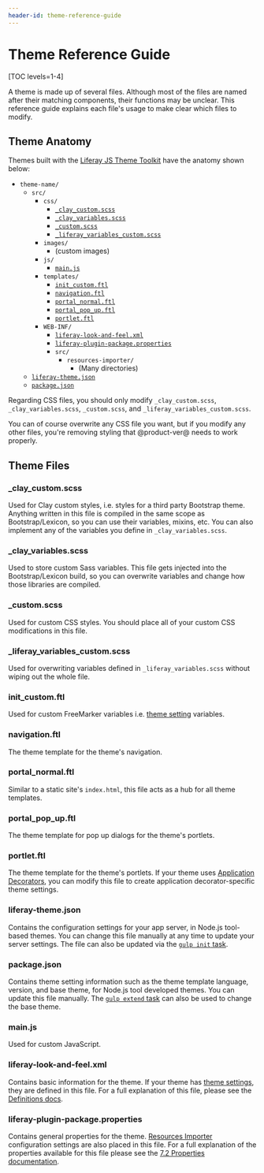 ```yaml
---
header-id: theme-reference-guide
---
```


# Theme Reference Guide

[TOC levels=1-4]

A theme is made up of several files. Although most of the files are named after
their matching components, their functions may be unclear. This reference guide
explains each file's usage to make clear which files to modify.

## Theme Anatomy

Themes built with the [Liferay JS Theme Toolkit](https://github.com/liferay/liferay-js-themes-toolkit/tree/master/packages) 
have the anatomy shown below: 

- `theme-name/`
    - `src/`
        - `css/`
            - [`_clay_custom.scss`](/docs/7-2/reference/-/knowledge_base/r/theme-reference-guide#-clay-customscss)
            - [`_clay_variables.scss`](/docs/7-2/reference/-/knowledge_base/r/theme-reference-guide#-clay-variablesscss)
            - [`_custom.scss`](/docs/7-2/reference/-/knowledge_base/r/theme-reference-guide#-customscss)
            - [`_liferay_variables_custom.scss`](/docs/7-2/reference/-/knowledge_base/r/theme-reference-guide#-liferay-variables-customscss)
        - `images/`
            -   (custom images)
        - `js/`
            - [`main.js`](/docs/7-2/reference/-/knowledge_base/r/theme-reference-guide#mainjs)
        - `templates/`
            - [`init_custom.ftl`](/docs/7-2/reference/-/knowledge_base/r/theme-reference-guide#init-customftl)
            - [`navigation.ftl`](/docs/7-2/reference/-/knowledge_base/r/theme-reference-guide#navigationftl)
            - [`portal_normal.ftl`](/docs/7-2/reference/-/knowledge_base/r/theme-reference-guide#portal-normalftl)
            - [`portal_pop_up.ftl`](/docs/7-2/reference/-/knowledge_base/r/theme-reference-guide#portal-pop-upftl)
            - [`portlet.ftl`](/docs/7-2/reference/-/knowledge_base/r/theme-reference-guide#portletftl)
        - `WEB-INF/`
            - [`liferay-look-and-feel.xml`](/docs/7-2/reference/-/knowledge_base/r/theme-reference-guide#liferay-look-and-feelxml)
            - [`liferay-plugin-package.properties`](/docs/7-2/reference/-/knowledge_base/r/theme-reference-guide#liferay-plugin-packageproperties)
            - `src/`
                - `resources-importer/`
                    - (Many directories)
    - [`liferay-theme.json`](/docs/7-2/reference/-/knowledge_base/r/theme-reference-guide#liferay-themejson)
    - [`package.json`](/docs/7-2/reference/-/knowledge_base/r/theme-reference-guide#packagejson)
 
Regarding CSS files, you should only modify `_clay_custom.scss`,
`_clay_variables.scss`, `_custom.scss`, and `_liferay_variables_custom.scss`.

You can of course overwrite any CSS file you want, but if you modify any other
files, you're removing styling that @product-ver@ needs to work properly.

## Theme Files

### _clay_custom.scss

Used for Clay custom styles, i.e. styles for a third party Bootstrap theme. 
Anything written in this file is compiled in the same scope as Bootstrap/Lexicon, 
so you can use their variables, mixins, etc. You can also implement any of the 
variables you define in `_clay_variables.scss`.

### _clay_variables.scss

Used to store custom Sass variables. This file gets injected into the 
Bootstrap/Lexicon build, so you can overwrite variables and change how those 
libraries are compiled.

### _custom.scss

Used for custom CSS styles. You should place all of your custom CSS
modifications in this file.

### _liferay_variables_custom.scss

Used for overwriting variables defined in `_liferay_variables.scss` without 
wiping out the whole file.

### init_custom.ftl

Used for custom FreeMarker variables i.e. 
[theme setting](/docs/7-2/frameworks/-/knowledge_base/f/making-configurable-theme-settings) 
variables.

### navigation.ftl

The theme template for the theme's navigation.

### portal_normal.ftl

Similar to a static site's `index.html`, this file acts as a hub for all theme
templates.

### portal_pop_up.ftl

The theme template for pop up dialogs for the theme's portlets.

### portlet.ftl

The theme template for the theme's portlets. If your theme uses [Application 
Decorators](/docs/7-2/frameworks/-/knowledge_base/f/theming-portlets#portlet-decorators), 
you can modify this file to create application decorator-specific theme 
settings.

### liferay-theme.json

Contains the configuration settings for your app server, in Node.js tool-based 
themes. You can change this file manually at any time to update your server 
settings. The file can also be updated via the 
[`gulp init` task](/docs/7-2/frameworks/-/knowledge_base/f/updating-your-themes-app-server). 

### package.json

Contains theme setting information such as the theme template language, version,
and base theme, for Node.js tool developed themes. You can update this file
manually. The 
[`gulp extend` task](/docs/7-2/frameworks/-/knowledge_base/f/changing-your-base-theme) 
can also be used to change the base theme. 

### main.js

Used for custom JavaScript.

### liferay-look-and-feel.xml

Contains basic information for the theme. If your theme has 
[theme settings](/docs/7-2/frameworks/-/knowledge_base/f/making-configurable-theme-settings),
they are defined in this file. For a full explanation of this file, please see
the [Definitions docs](@platform-ref@/7.2-latest/definitions/liferay-look-and-feel_7_2_0.dtd.html). 

### liferay-plugin-package.properties

Contains general properties for the theme. 
[Resources Importer](/docs/7-2/frameworks/-/knowledge_base/f/importing-resources-with-a-theme) 
configuration settings are also placed in this file. For a full explanation of 
the properties available for this file please see the 
[7.2 Properties documentation](@platform-ref@/7.2-latest/propertiesdoc/liferay-plugin-package_7_2_0.properties.html). 

